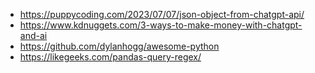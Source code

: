 - https://puppycoding.com/2023/07/07/json-object-from-chatgpt-api/
- https://www.kdnuggets.com/3-ways-to-make-money-with-chatgpt-and-ai
- https://github.com/dylanhogg/awesome-python
- https://likegeeks.com/pandas-query-regex/ 
